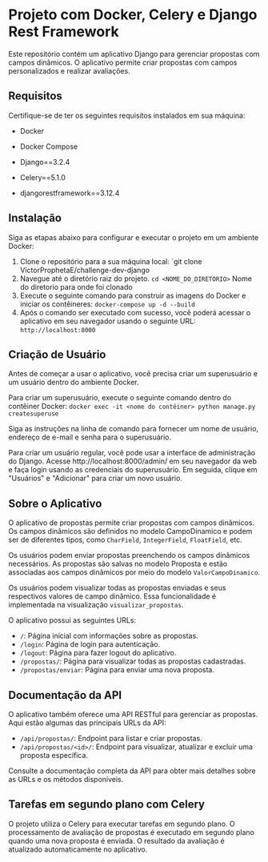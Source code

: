 # Projeto com Docker, Celery e Django Rest Framework

Este repositório contém um aplicativo Django para gerenciar propostas com campos dinâmicos. 
O aplicativo permite criar propostas com campos personalizados e realizar avaliações.

## Requisitos

Certifique-se de ter os seguintes requisitos instalados em sua máquina:

- Docker
- Docker Compose

- Django==3.2.4
- Celery==5.1.0
- djangorestframework==3.12.4

## Instalação

Siga as etapas abaixo para configurar e executar o projeto em um ambiente Docker:

1. Clone o repositório para a sua máquina local:
    `git clone VictorProphetaE/challenge-dev-django
3. Navegue até o diretório raiz do projeto.
    `cd <NOME_DO_DIRETORIO>`
   Nome do diretorio para onde foi clonado
4. Execute o seguinte comando para construir as imagens do Docker e iniciar os contêineres:
    `docker-compose up -d --build`
5. Após o comando ser executado com sucesso, você poderá acessar o aplicativo em seu navegador usando o seguinte URL:
    `http://localhost:8000`


## Criação de Usuário

Antes de começar a usar o aplicativo, você precisa criar um superusuário e um usuário dentro do ambiente Docker.

Para criar um superusuário, execute o seguinte comando dentro do contêiner Docker:
    `docker exec -it <nome do contêiner> python manage.py createsuperuse`

Siga as instruções na linha de comando para fornecer um nome de usuário, endereço de e-mail e senha para o superusuário.

Para criar um usuário regular, você pode usar a interface de administração do Django. Acesse http://localhost:8000/admin/ em seu navegador da web e faça login usando as credenciais do superusuário. Em seguida, clique em "Usuários" e "Adicionar" para criar um novo usuário.

## Sobre o Aplicativo

O aplicativo de propostas permite criar propostas com campos dinâmicos. Os campos dinâmicos são definidos no modelo CampoDinamico e podem ser de diferentes tipos, como `CharField`, `IntegerField`, `FloatField`, etc.

Os usuários podem enviar propostas preenchendo os campos dinâmicos necessários. As propostas são salvas no modelo Proposta e estão associadas aos campos dinâmicos por meio do modelo `ValorCampoDinamico`.

Os usuários podem visualizar todas as propostas enviadas e seus respectivos valores de campo dinâmico. Essa funcionalidade é implementada na visualização `visualizar_propostas`.

O aplicativo possui as seguintes URLs:

- `/`: Página inicial com informações sobre as propostas.
- `/login`: Página de login para autenticação.
- `/logout`: Página para fazer logout do aplicativo.
- `/propostas/`: Página para visualizar todas as propostas cadastradas.
- `/propostas/enviar`: Página para enviar uma nova proposta.

## Documentação da API

O aplicativo também oferece uma API RESTful para gerenciar as propostas. Aqui estão algumas das principais URLs da API:

- `/api/propostas/`: Endpoint para listar e criar propostas.
- `/api/propostas/<id>/`: Endpoint para visualizar, atualizar e excluir uma proposta específica.

Consulte a documentação completa da API para obter mais detalhes sobre as URLs e os métodos disponíveis.

## Tarefas em segundo plano com Celery

O projeto utiliza o Celery para executar tarefas em segundo plano. O processamento de avaliação de propostas é executado em segundo plano quando uma nova proposta é enviada. O resultado da avaliação é atualizado automaticamente no aplicativo.

